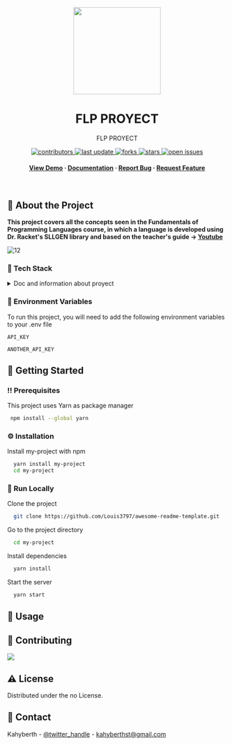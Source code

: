 <div align="center">

  <img src="![imagen](https://user-images.githubusercontent.com/69951209/205931913-80997fc3-d9fd-44ea-a268-5c63aca5bd7c.png)" width="200" height="auto" />
  <h1>FLP PROYECT</h1>
  
  <p>
    FLP PROYECT 
  </p>

  
<!-- Badges -->
<p>
  <a href="https://github.com/Kahyberth/FLP-PROYECT/graphs/contributors">
    <img src="https://img.shields.io/github/contributors/Kahyberth/FLP-PROYECT/" alt="contributors" />
  </a>
  <a href="">
    <img src="https://img.shields.io/github/last-commit/Kahyberth/FLP-PROYECT/" alt="last update" />
  </a>
  <a href="https://github.com/Kahyberth/FLP-PROYECT/network/members">
    <img src="https://img.shields.io/github/forks/Kahyberth/FLP-PROYECT/" alt="forks" />
  </a>
  <a href="https://github.com/Kahyberth/FLP-PROYECT/stargazers">
    <img src="https://img.shields.io/github/stars/Kahyberth/FLP-PROYECT/" alt="stars" />
  </a>
  <a href="https://github.com/Kahyberth/FLP-PROYECT/issues/">
    <img src="https://img.shields.io/github/issues/Kahyberth/FLP-PROYECT/" alt="open issues" />
  </a>
  <a href="https://github.com/Kahyberth/FLP-PROYECT/blob/master/LICENSE">
    
  </a>
</p>
   
<h4>
    <a href="https://github.com/Louis3797/awesome-readme-template/">View Demo</a>
  <span> · </span>
    <a href="https://github.com/Louis3797/awesome-readme-template">Documentation</a>
  <span> · </span>
    <a href="https://github.com/Louis3797/awesome-readme-template/issues/">Report Bug</a>
  <span> · </span>
    <a href="https://github.com/Louis3797/awesome-readme-template/issues/">Request Feature</a>
  </h4>
</div>

<br />

  

<!-- About the Project -->
## :star2: About the Project

**This project covers all the concepts seen in the Fundamentals of Programming Languages course, in which a language is developed using Dr. Racket's SLLGEN library and based on the teacher's guide -> [Youtube](https://www.youtube.com/watch?v=kI9sWhWVIMI&list=PLi3X2PHYk7zTmdZNBiAe0c5S_-gAjBGeC)**

 ![12](https://user-images.githubusercontent.com/69951209/205933255-4b11473f-5004-41a0-a7be-2e9d5ab4a5d7.png)


<!-- TechStack -->
### :space_invader: Tech Stack


<details>
<summary>Doc and information about proyect</summary>
  <ul>
    <li><a href="https://docs.racket-lang.org/eopl/index.html/">DOC RACKET</a></li>
    <li><a href="https://www.youtube.com/watch?v=kI9sWhWVIMI&list=PLi3X2PHYk7zTmdZNBiAe0c5S_-gAjBGeC">Course</a></li>
  </ul>
</details>






<!-- OPERACIONES -->
### :key: Environment Variables

To run this project, you will need to add the following environment variables to your .env file

`API_KEY`

`ANOTHER_API_KEY`

<!-- Getting Started -->
## 	:toolbox: Getting Started

<!-- Prerequisites -->
### :bangbang: Prerequisites

This project uses Yarn as package manager

```bash
 npm install --global yarn
```

<!-- Installation -->
### :gear: Installation

Install my-project with npm

```bash
  yarn install my-project
  cd my-project
```


<!-- Run Locally -->
### :running: Run Locally

Clone the project

```bash
  git clone https://github.com/Louis3797/awesome-readme-template.git
```

Go to the project directory

```bash
  cd my-project
```

Install dependencies

```bash
  yarn install
```

Start the server

```bash
  yarn start
```


<!-- Usage -->
## :eyes: Usage







<!-- Contributing -->
## :wave: Contributing

<a href="https://github.com/Kahyberth/FLP-PROYECT/graphs/contributors">
  <img src="https://contrib.rocks/image?repo=Kahyberth/FLP-PROYECT" />
</a>





<!-- License -->
## :warning: License

Distributed under the no License.


<!-- Contact -->
## :handshake: Contact

Kahyberth - [@twitter_handle](https://twitter.com/SG5882) - kahyberthst@gmail.com






